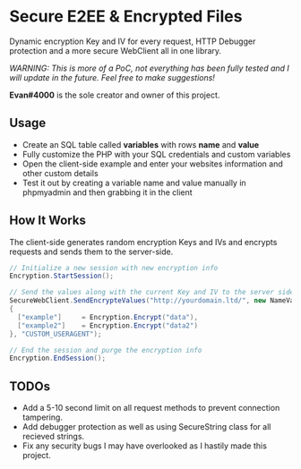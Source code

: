 # Secure E2EE & Encrypted Files

Dynamic encryption Key and IV for every request, HTTP Debugger protection and a more secure WebClient all in one library.

*WARNING: This is more of a PoC, not everything has been fully tested and I will update in the future. Feel free to make suggestions!*

**Evan#4000** is the sole creator and owner of this project.

## Usage

- Create an SQL table called **variables** with rows **name** and **value**
- Fully customize the PHP with your SQL credentials and custom variables
- Open the client-side example and enter your websites information and other custom details
- Test it out by creating a variable name and value manually in phpmyadmin and then grabbing it in the client

## How It Works

The client-side generates random encryption Keys and IVs and encrypts requests and sends them to the server-side.
```cs
// Initialize a new session with new encryption info
Encryption.StartSession(); 

// Send the values along with the current Key and IV to the server side for decryption and review
SecureWebClient.SendEncrypteValues("http://yourdomain.ltd/", new NameValueCollection 
{
  ["example"]     = Encryption.Encrypt("data"),
  ["example2"]    = Encryption.Encrypt("data2")
}, "CUSTOM_USERAGENT");

// End the session and purge the encryption info
Encryption.EndSession();
```

## TODOs

- Add a 5-10 second limit on all request methods to prevent connection tampering.
- Add debugger protection as well as using SecureString class for all recieved strings.
- Fix any security bugs I may have overlooked as I hastily made this project.
